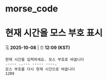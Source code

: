 # morse_code
# 현재 시간을 모스 부호 표시
<!-- MORSE_TIME_START -->
🗓️ **2025-10-08** | ⏰ **12:09 (KST)**

```
현재 시간을 입력하세요. 모스 부호로 바꿉니다
.---- ..--- ----- ----.
모스 부호를 다시 현재 시간으로 바꿉니다
1209
```
<!-- MORSE_TIME_END -->
